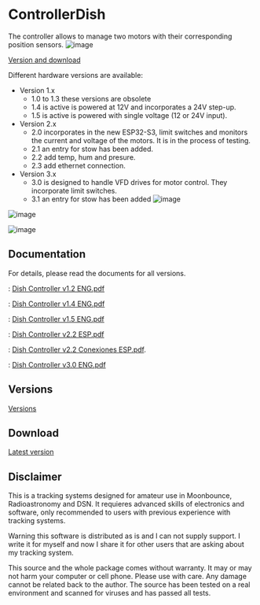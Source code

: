 # ControllerDish
The controller allows to manage two motors with their corresponding position sensors.
![image](https://github.com/EA3HMJ-Tracking-Software-Suite/ControllerDish/assets/2368602/59209ca7-eb7c-49db-aca0-ce0e430feea9)

[Version and download](#Versions)

Different hardware versions are available:
- Version 1.x
  - 1.0 to 1.3 these versions are obsolete
  - 1.4 is active is powered at 12V and incorporates a 24V step-up.
  - 1.5 is active is powered with single voltage (12 or 24V input).
- Version 2.x
  - 2.0 incorporates in the new ESP32-S3, limit switches and monitors the current and voltage of the motors. It is in the process of testing.
  - 2.1 an entry for stow has been added.
  - 2.2 add temp, hum and presure.
  - 2.3 add ethernet connection.
- Version 3.x
  - 3.0 is designed to handle VFD drives for motor control. They incorporate limit switches.
  - 3.1 an entry for stow has been added
![image](https://github.com/EA3HMJ-Tracking-Software-Suit/ControllerDish/assets/2368602/49b585de-e610-4bf3-919c-1cef5de5cedc)

![image](https://github.com/EA3HMJ-Tracking-Software-Suit/ControllerDish/assets/2368602/13db4524-f177-49c3-b8c2-e037525d85ba)

![image](https://github.com/EA3HMJ-Tracking-Software-Suit/ControllerDish/assets/2368602/962cf09a-86fe-4725-a146-1549264fb762)

## Documentation
For details, please read the documents for all versions.

: [Dish Controller v1.2 ENG.pdf](doc/Dish%20Controller%20v2%20ENG.pdf)

: [Dish Controller v1.4 ENG.pdf](doc/Dish%20Controller%20v4%20ENG.pdf)

: [Dish Controller v1.5 ENG.pdf](doc/Dish%20Controller%20v5%20ENG.pdf)

: [Dish Controller v2.2 ESP.pdf](doc/Dish%20Controller%20V2.2%20ESP.pdf)

: [Dish Controller v2.2 Conexiones ESP.pdf](doc/Conexiones%20hardware%202.2%20V1.0%20ESP.pdf).

: [Dish Controller v3.0 ENG.pdf](doc/Dish%20Controller%20Hardware%20V3%20V1%20ESP.pdf)

## Versions
[Versions](https://github.com/EA3HMJ-Tracking-Software-Suite/ControllerDish/releases)

## Download
[Latest version](https://github.com/EA3HMJ-Tracking-Software-Suite/ControllerDish/releases/latest)

## Disclaimer
This is a tracking systems designed for amateur use in Moonbounce, Radioastronomy and DSN. It requieres advanced skills of electronics and software, only recommended to users with previous experience with tracking systems.

Warning this software is distributed as is and I can not supply support. I write  it for myself and now I share it for other users that are asking about my tracking system.

This source and the whole package comes without warranty. It may or may not harm your computer or cell phone. Please use with care. Any damage cannot be related back to the author. The source has been tested on a real environment and scanned for viruses and has passed all tests.

